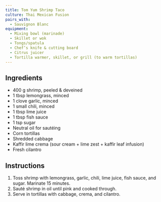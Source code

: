 ```yaml
---
title: Tom Yum Shrimp Taco
culture: Thai Mexican Fusion
pairs_with:
  - Sauvignon Blanc
equipment:
  - Mixing bowl (marinade)
  - Skillet or wok
  - Tongs/spatula
  - Chef’s knife & cutting board
  - Citrus juicer
  - Tortilla warmer, skillet, or grill (to warm tortillas)
---
```


## Ingredients
- 400 g shrimp, peeled & deveined
- 1 tbsp lemongrass, minced
- 1 clove garlic, minced
- 1 small chili, minced
- 1 tbsp lime juice
- 1 tbsp fish sauce
- 1 tsp sugar
- Neutral oil for sautéing
- Corn tortillas
- Shredded cabbage
- Kaffir lime crema (sour cream + lime zest + kaffir leaf infusion)
- Fresh cilantro

## Instructions
1. Toss shrimp with lemongrass, garlic, chili, lime juice, fish sauce, and sugar. Marinate 15 minutes.
2. Sauté shrimp in oil until pink and cooked through.
3. Serve in tortillas with cabbage, crema, and cilantro.

